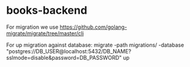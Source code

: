 # books-backend

For migration we use https://github.com/golang-migrate/migrate/tree/master/cli

For up migration against database:
migrate -path migrations/ -database "postgres://DB_USER@localhost:5432/DB_NAME?sslmode=disable&password=DB_PASSWORD" up

